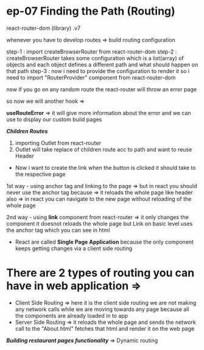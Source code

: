 # ep-07 Finding the Path (Routing)

react-router-dom (library) .v7

whenever you have to develop routes => build routing configuration 

step-1 : import createBrowserRouter from react-router-dom
step-2 : createBrowserRouter takes some configuration which is a list(array) of objects and each object defines a different path and what should happen on that path
step-3 : now i need to provide the configuration to render it so i need to import "RouterProvider" component from react-router-dom 


now if you go on any random route the react-router will throw an error page 

so now we will another hook =>

**useRouteError** => it will give more information about the error and we can use to display our custom build pages 


***Children Routes***
1. importing Outlet from react-router
2. Outlet will take replace of children route acc to path and want to reuse Header 


* Now i want to create the link when the button is clicked it should take to the respective page 

1st way - using anchor tag and linking to the page =>   but in react you should never use the anchor tag because => it reloads the whole page like header also => in react you can navigate to the new page without reloading of the whole page 


2nd way - using **link** component from react-router => it only changes the component it doesnot reloads the whole page but Link on basic level uses the anchor tag which you can see in html 

* React are called **Single Page Application** because the only component keeps getting changes via a client side routing 




# There are 2 types of routing you can have in web application  =>
 - Client Side Routing => here it is the client side routing we are not making any network calls while we are moving towards any page because all the components are already loaded in to app
 - Server Side Routing => it reloads the whole page and  sends the network call to the "About.html" fetches that html and render it on the web page 


 ***Building restaurant pages functionality***  => Dynamic routing 

